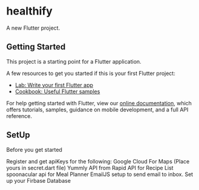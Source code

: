 # healthify

A new Flutter project.

## Getting Started

This project is a starting point for a Flutter application.

A few resources to get you started if this is your first Flutter project:

- [Lab: Write your first Flutter app](https://flutter.dev/docs/get-started/codelab)
- [Cookbook: Useful Flutter samples](https://flutter.dev/docs/cookbook)

For help getting started with Flutter, view our
[online documentation](https://flutter.dev/docs), which offers tutorials,
samples, guidance on mobile development, and a full API reference.

## SetUp
Before you get started

Register and get apiKeys for the following:
Google Cloud For Maps (Place yours in secret.dart file)
Yummly API from Rapid API for Recipe List
spoonacular api for Meal Planner
EmailJS setup to send email to inbox.
Set up your Firbase Database